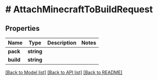 # # AttachMinecraftToBuildRequest

## Properties

Name | Type | Description | Notes
------------ | ------------- | ------------- | -------------
**pack** | **string** |  |
**build** | **string** |  |

[[Back to Model list]](../../README.md#models) [[Back to API list]](../../README.md#endpoints) [[Back to README]](../../README.md)
